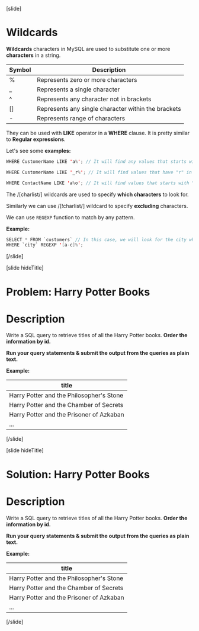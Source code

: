 [slide]

# Wildcards

**Wildcards** characters in MySQL are used to substitute one or more **characters** in a string.

| Symbol | Description |
| --- | --- |
| % | Represents zero or more characters |
| _ | Represents a single character |
| ^ | Represents any character not in brackets |
| [] | Represents any single character within the brackets |
| - | Represents range of characters |

They can be used with **LIKE** operator in a **WHERE** clause. It is pretty similar to **Regular expressions**.

Let's see some **examples:**

``` java
WHERE CustomerName LIKE 'a%'; // It will find any values that starts with "a" (Customer name in our case).
```

``` java
WHERE CustomerName LIKE '_r%'; // It will find values that have "r" in second position.
```

``` java
WHERE ContactName LIKE 'a%o'; // It will find values that starts with "a" and ends with "o".
```

The /[charlist/] wildcards are used to specify **which characters** to look for.

Similarly we can use /[!charlist/] wildcard to specify **excluding** characters.

We can use `REGEXP` function to match by any pattern.

**Example:**

``` java
SELECT * FROM `customers` // In this case, we will look for the city which is "a" , "b" or "c".
WHERE `city` REGEXP '[a-c]%'; 
```



[/slide]


[slide hideTitle]

# Problem: Harry Potter Books

# Description

Write a SQL query to retrieve titles of all the Harry Potter books. **Order the information by id.** 

**Run your query statements & submit the output from the queries as plain text.**

**Example:**

| title |
| --- |
| Harry Potter and the Philosopher's Stone |
| Harry Potter and the Chamber of Secrets |
| Harry Potter and the Prisoner of Azkaban |
| ... |


[/slide]

[slide hideTitle]

# Solution: Harry Potter Books

# Description

Write a SQL query to retrieve titles of all the Harry Potter books. **Order the information by id.** 

**Run your query statements & submit the output from the queries as plain text.**

**Example:**

| title |
| --- |
| Harry Potter and the Philosopher's Stone |
| Harry Potter and the Chamber of Secrets |
| Harry Potter and the Prisoner of Azkaban |
| ... |


[/slide]


